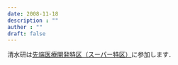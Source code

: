 ```yaml
---
date: 2008-11-18
description : ""
auther : ""
draft: false
---
```

清水研は[先端医療開発特区（スーパー特区）](https://www8.cao.go.jp/cstp/project/tokku/081117tokkusaitaku2_1.pdf)に参加します．
